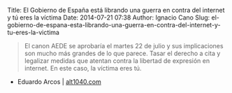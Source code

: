 Title: El Gobierno de España está librando una guerra en contra del internet y tú eres la víctima
Date: 2014-07-21 07:38
Author: Ignacio Cano
Slug: el-gobierno-de-espana-esta-librando-una-guerra-en-contra-del-internet-y-tu-eres-la-victima

> El canon AEDE se aprobaría el martes 22 de julio y sus implicaciones
> son mucho más grandes de lo que parece. Tasar el derecho a cita y
> legalizar medidas que atentan contra la libertad de expresión en
> internet. En este caso, la víctima eres tú.

- Eduardo Arcos | [alt1040.com][]

  [alt1040.com]: http://alt1040.com/2014/07/canon-aede-espana-vs-internet
    "El Gobierno de España está librando una guerra en contra del internet y tú eres la víctima"
